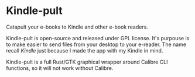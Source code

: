 # Kindle-pult

Catapult your e-books to Kindle and other e-book readers.

Kindle-pult is open-source and released under GPL license. It's purpouse is
to make easier to send files from your desktop to your e-reader. The name
recall _Kindle_ just because I made the app with my Kindle in mind.

Kindle-pult is a full Rust/GTK graphical wrapper around Calibre CLI functions,
so it will not work without Calibre.
